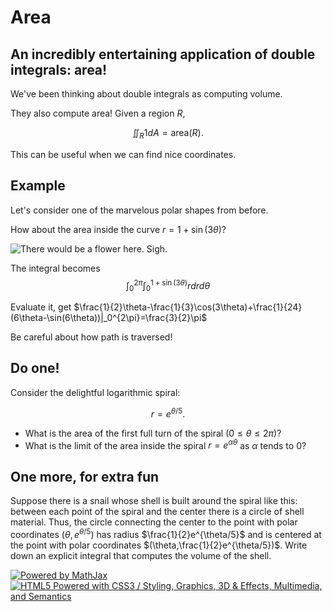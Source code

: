 Area
====

An incredibly entertaining application of double integrals: area!
-----------------------------------------------------------------

We've been thinking about double integrals as computing volume.

They also compute area! Given a region $R$,

$$\iint_R1dA=\text{area}(R).$$

This can be useful when we can find nice coordinates.

Example
-------

Let's consider one of the marvelous polar shapes from before.

How about the area inside the curve $r=1+\sin(3\theta)$?

![There would be a flower here. Sigh.](20.1/flower.png)

The integral becomes
$$\int_0^{2\pi}\int_0^{1+\sin(3\theta)}rdrd\theta$$

Evaluate it, get
$\frac{1}{2}\theta-\frac{1}{3}\cos(3\theta)+\frac{1}{24}(6\theta-\sin(6\theta))|_0^{2\pi}=\frac{3}{2}\pi$

Be careful about how path is traversed!

Do one!
-------

Consider the delightful logarithmic spiral:

$$r=e^{\theta/5}.$$

-   What is the area of the first full turn of the spiral
    ($0\leq\theta\leq 2\pi$)?
-   What is the limit of the area inside the spiral
    $r=e^{\alpha\theta}$ as $\alpha$ tends to $0$?

One more, for extra fun
-----------------------

Suppose there is a snail whose shell is built around the spiral like
this: between each point of the spiral and the center there is a circle
of shell material. Thus, the circle connecting the center to the point
with polar coordinates $(\theta,e^{\theta/5})$ has radius
$\frac{1}{2}e^{\theta/5}$ and is centered at the point with polar
coordinates $(\theta,\frac{1}{2}e^{\theta/5})$. Write down an
explicit integral that computes the volume of the shell.

[![Powered by
MathJax](http://www.mathjax.org/badge.gif "Powered by MathJax")](http://www.mathjax.org/)[![HTML5
Powered with CSS3 / Styling, Graphics, 3D & Effects, Multimedia, and
Semantics](http://www.w3.org/html/logo/badge/html5-badge-h-css3-graphics-multimedia-semantics.png "HTML5 Powered with CSS3 / Styling, Graphics, 3D & Effects, Multimedia, and Semantics")](http://www.w3.org/html/logo/)

